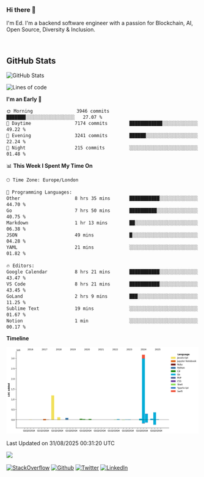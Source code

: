 ### Hi there 👋
 I'm Ed. I'm a backend software engineer with a passion for Blockchain, AI, Open Source, Diversity & Inclusion.

<br />

<h2>GitHub Stats</h2>
<p><img src="https://github-readme-stats.vercel.app/api?username=echarrod&amp;show_icons=true" alt="GitHub Stats"></p>

<!--START_SECTION:waka-->
![Lines of code](https://img.shields.io/badge/From%20Hello%20World%20I%27ve%20Written-5.5%20million%20lines%20of%20code-blue)

**I'm an Early 🐤** 

```text
🌞 Morning                3946 commits        ███████░░░░░░░░░░░░░░░░░░   27.07 % 
🌆 Daytime                7174 commits        ████████████░░░░░░░░░░░░░   49.22 % 
🌃 Evening                3241 commits        ██████░░░░░░░░░░░░░░░░░░░   22.24 % 
🌙 Night                  215 commits         ░░░░░░░░░░░░░░░░░░░░░░░░░   01.48 % 
```


📊 **This Week I Spent My Time On** 

```text
🕑︎ Time Zone: Europe/London

💬 Programming Languages: 
Other                    8 hrs 35 mins       ███████████░░░░░░░░░░░░░░   44.70 % 
Go                       7 hrs 50 mins       ██████████░░░░░░░░░░░░░░░   40.75 % 
Markdown                 1 hr 13 mins        ██░░░░░░░░░░░░░░░░░░░░░░░   06.38 % 
JSON                     49 mins             █░░░░░░░░░░░░░░░░░░░░░░░░   04.28 % 
YAML                     21 mins             ░░░░░░░░░░░░░░░░░░░░░░░░░   01.82 % 

🔥 Editors: 
Google Calendar          8 hrs 21 mins       ███████████░░░░░░░░░░░░░░   43.47 % 
VS Code                  8 hrs 21 mins       ███████████░░░░░░░░░░░░░░   43.45 % 
GoLand                   2 hrs 9 mins        ███░░░░░░░░░░░░░░░░░░░░░░   11.25 % 
Sublime Text             19 mins             ░░░░░░░░░░░░░░░░░░░░░░░░░   01.67 % 
Notion                   1 min               ░░░░░░░░░░░░░░░░░░░░░░░░░   00.17 % 
```

**Timeline**

![Lines of Code chart](https://raw.githubusercontent.com/echarrod/echarrod/main/assets/bar_graph.png)


 Last Updated on 31/08/2025 00:31:20 UTC
<!--END_SECTION:waka-->

![](https://komarev.com/ghpvc/?username=echarrod)

<p>
<a href="https://stackoverflow.com/users/1014632/ech" target="_blank"><img alt="StackOverflow" src="https://img.shields.io/badge/-Stackoverflow-FE7A16?style=for-the-badge&logo=stack-overflow&logoColor=white" /></a> 
<a href="https://github.com/echarrod" target="_blank"><img alt="Github" src="https://img.shields.io/badge/GitHub-%2312100E.svg?&style=for-the-badge&logo=Github&logoColor=white" /></a> 
<a href="https://twitter.com/e_harrod" target="_blank"><img alt="Twitter" src="https://img.shields.io/badge/twitter-%231DA1F2.svg?&style=for-the-badge&logo=twitter&logoColor=white" /></a> 
<a href="https://www.linkedin.com/in/ed-harrod" target="_blank"><img alt="LinkedIn" src="https://img.shields.io/badge/linkedin-%230077B5.svg?&style=for-the-badge&logo=linkedin&logoColor=white" /></a>
